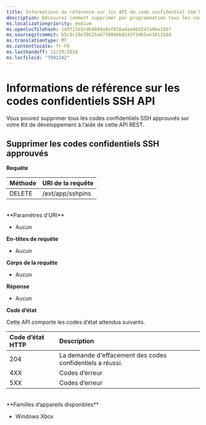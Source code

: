```yaml
---
title: Informations de référence sur les API de code confidentiel SSH Device Portal
description: Découvrez comment supprimer par programmation tous les codes confidentiels SSH approuvés.
ms.localizationpriority: medium
ms.openlocfilehash: 1ddf15d3cdb4089a8ef010a4ae46d247a06a10d7
ms.sourcegitcommit: b5c9c18e70625ab770946b8243f3465ee1013184
ms.translationtype: MT
ms.contentlocale: fr-FR
ms.lasthandoff: 11/29/2018
ms.locfileid: "7991242"
---
```

# <a name="ssh-pins-api-reference"></a>Informations de référence sur les codes confidentiels SSH API
Vous pouvez supprimer tous les codes confidentiels SSH approuvés sur votre Kit de développement à l’aide de cette API REST.

## <a name="remove-trusted-ssh-pins"></a>Supprimer les codes confidentiels SSH approuvés

**Requête**

Méthode      | URI de la requête
:------     | :-----
DELETE | /ext/app/sshpins
<br />
**Paramètres d’URI**

- Aucun

**En-têtes de requête**

- Aucun

**Corps de la requête**   

- Aucun

**Réponse**   

- Aucun 

**Code d’état**

Cette API comporte les codes d’état attendus suivants.

Code d’état HTTP      | Description
:------     | :-----
204 | La demande d'effacement des codes confidentiels a réussi.
4XX | Codes d’erreur
5XX | Codes d’erreur

<br />
**Familles d’appareils disponibles**

* Windows Xbox

